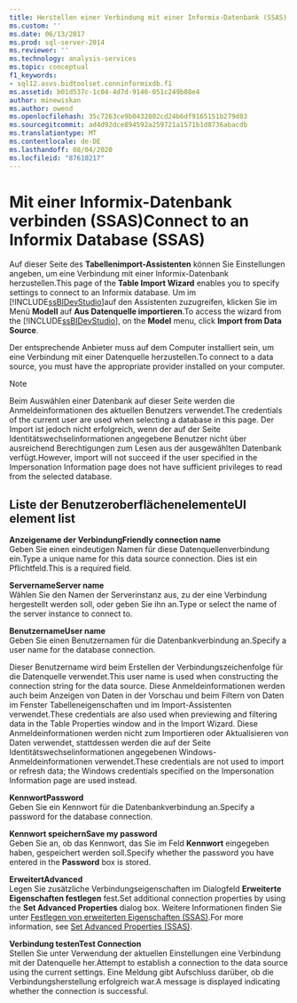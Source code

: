 ```yaml
---
title: Herstellen einer Verbindung mit einer Informix-Datenbank (SSAS) | Microsoft-Dokumentation
ms.custom: ''
ms.date: 06/13/2017
ms.prod: sql-server-2014
ms.reviewer: ''
ms.technology: analysis-services
ms.topic: conceptual
f1_keywords:
- sql12.asvs.bidtoolset.conninformixdb.f1
ms.assetid: b01d537c-1c04-4d7d-9146-051c249b08e4
author: minewiskan
ms.author: owend
ms.openlocfilehash: 35c7263ce9b0432802cd24b6df9165151b279d83
ms.sourcegitcommit: ad4d92dce894592a259721a1571b1d8736abacdb
ms.translationtype: MT
ms.contentlocale: de-DE
ms.lasthandoff: 08/04/2020
ms.locfileid: "87610217"
---
```

# <a name="connect-to-an-informix-database-ssas"></a><span data-ttu-id="f408d-102">Mit einer Informix-Datenbank verbinden (SSAS)</span><span class="sxs-lookup"><span data-stu-id="f408d-102">Connect to an Informix Database (SSAS)</span></span>
  <span data-ttu-id="f408d-103">Auf dieser Seite des **Tabellenimport-Assistenten** können Sie Einstellungen angeben, um eine Verbindung mit einer Informix-Datenbank herzustellen.</span><span class="sxs-lookup"><span data-stu-id="f408d-103">This page of the **Table Import Wizard** enables you to specify settings to connect to an Informix database.</span></span> <span data-ttu-id="f408d-104">Um im [!INCLUDE[ssBIDevStudio](../includes/ssbidevstudio-md.md)]auf den Assistenten zuzugreifen, klicken Sie im Menü **Modell** auf **Aus Datenquelle importieren**.</span><span class="sxs-lookup"><span data-stu-id="f408d-104">To access the wizard from the [!INCLUDE[ssBIDevStudio](../includes/ssbidevstudio-md.md)], on the **Model** menu, click **Import from Data Source**.</span></span>  
  
 <span data-ttu-id="f408d-105">Der entsprechende Anbieter muss auf dem Computer installiert sein, um eine Verbindung mit einer Datenquelle herzustellen.</span><span class="sxs-lookup"><span data-stu-id="f408d-105">To connect to a data source, you must have the appropriate provider installed on your computer.</span></span>  
  
> [!NOTE]  
>  <span data-ttu-id="f408d-106">Beim Auswählen einer Datenbank auf dieser Seite werden die Anmeldeinformationen des aktuellen Benutzers verwendet.</span><span class="sxs-lookup"><span data-stu-id="f408d-106">The credentials of the current user are used when selecting a database in this page.</span></span> <span data-ttu-id="f408d-107">Der Import ist jedoch nicht erfolgreich, wenn der auf der Seite Identitätswechselinformationen angegebene Benutzer nicht über ausreichend Berechtigungen zum Lesen aus der ausgewählten Datenbank verfügt.</span><span class="sxs-lookup"><span data-stu-id="f408d-107">However, import will not succeed if the user specified in the Impersonation Information page does not have sufficient privileges to read from the selected database.</span></span>  
  
## <a name="ui-element-list"></a><span data-ttu-id="f408d-108">Liste der Benutzeroberflächenelemente</span><span class="sxs-lookup"><span data-stu-id="f408d-108">UI element list</span></span>  
 <span data-ttu-id="f408d-109">**Anzeigename der Verbindung**</span><span class="sxs-lookup"><span data-stu-id="f408d-109">**Friendly connection name**</span></span>  
 <span data-ttu-id="f408d-110">Geben Sie einen eindeutigen Namen für diese Datenquellenverbindung ein.</span><span class="sxs-lookup"><span data-stu-id="f408d-110">Type a unique name for this data source connection.</span></span> <span data-ttu-id="f408d-111">Dies ist ein Pflichtfeld.</span><span class="sxs-lookup"><span data-stu-id="f408d-111">This is a required field.</span></span>  
  
 <span data-ttu-id="f408d-112">**Servername**</span><span class="sxs-lookup"><span data-stu-id="f408d-112">**Server name**</span></span>  
 <span data-ttu-id="f408d-113">Wählen Sie den Namen der Serverinstanz aus, zu der eine Verbindung hergestellt werden soll, oder geben Sie ihn an.</span><span class="sxs-lookup"><span data-stu-id="f408d-113">Type or select the name of the server instance to connect to.</span></span>  
  
 <span data-ttu-id="f408d-114">**Benutzername**</span><span class="sxs-lookup"><span data-stu-id="f408d-114">**User name**</span></span>  
 <span data-ttu-id="f408d-115">Geben Sie einen Benutzernamen für die Datenbankverbindung an.</span><span class="sxs-lookup"><span data-stu-id="f408d-115">Specify a user name for the database connection.</span></span>  
  
 <span data-ttu-id="f408d-116">Dieser Benutzername wird beim Erstellen der Verbindungszeichenfolge für die Datenquelle verwendet.</span><span class="sxs-lookup"><span data-stu-id="f408d-116">This user name is used when constructing the connection string for the data source.</span></span> <span data-ttu-id="f408d-117">Diese Anmeldeinformationen werden auch beim Anzeigen von Daten in der Vorschau und beim Filtern von Daten im Fenster Tabelleneigenschaften und im Import-Assistenten verwendet.</span><span class="sxs-lookup"><span data-stu-id="f408d-117">These credentials are also used when previewing and filtering data in the Table Properties window and in the Import Wizard.</span></span> <span data-ttu-id="f408d-118">Diese Anmeldeinformationen werden nicht zum Importieren oder Aktualisieren von Daten verwendet, stattdessen werden die auf der Seite Identitätswechselinformationen angegebenen Windows-Anmeldeinformationen verwendet.</span><span class="sxs-lookup"><span data-stu-id="f408d-118">These credentials are not used to import or refresh data; the Windows credentials specified on the Impersonation Information page are used instead.</span></span>  
  
 <span data-ttu-id="f408d-119">**Kennwort**</span><span class="sxs-lookup"><span data-stu-id="f408d-119">**Password**</span></span>  
 <span data-ttu-id="f408d-120">Geben Sie ein Kennwort für die Datenbankverbindung an.</span><span class="sxs-lookup"><span data-stu-id="f408d-120">Specify a password for the database connection.</span></span>  
  
 <span data-ttu-id="f408d-121">**Kennwort speichern**</span><span class="sxs-lookup"><span data-stu-id="f408d-121">**Save my password**</span></span>  
 <span data-ttu-id="f408d-122">Geben Sie an, ob das Kennwort, das Sie im Feld **Kennwort** eingegeben haben, gespeichert werden soll.</span><span class="sxs-lookup"><span data-stu-id="f408d-122">Specify whether the password you have entered in the **Password** box is stored.</span></span>  
  
 <span data-ttu-id="f408d-123">**Erweitert**</span><span class="sxs-lookup"><span data-stu-id="f408d-123">**Advanced**</span></span>  
 <span data-ttu-id="f408d-124">Legen Sie zusätzliche Verbindungseigenschaften im Dialogfeld **Erweiterte Eigenschaften festlegen** fest.</span><span class="sxs-lookup"><span data-stu-id="f408d-124">Set additional connection properties by using the **Set Advanced Properties** dialog box.</span></span> <span data-ttu-id="f408d-125">Weitere Informationen finden Sie unter [Festlegen von erweiterten Eigenschaften &#40;SSAS&#41;](set-advanced-properties-ssas.md).</span><span class="sxs-lookup"><span data-stu-id="f408d-125">For more information, see [Set Advanced Properties &#40;SSAS&#41;](set-advanced-properties-ssas.md).</span></span>  
  
 <span data-ttu-id="f408d-126">**Verbindung testen**</span><span class="sxs-lookup"><span data-stu-id="f408d-126">**Test Connection**</span></span>  
 <span data-ttu-id="f408d-127">Stellen Sie unter Verwendung der aktuellen Einstellungen eine Verbindung mit der Datenquelle her.</span><span class="sxs-lookup"><span data-stu-id="f408d-127">Attempt to establish a connection to the data source using the current settings.</span></span> <span data-ttu-id="f408d-128">Eine Meldung gibt Aufschluss darüber, ob die Verbindungsherstellung erfolgreich war.</span><span class="sxs-lookup"><span data-stu-id="f408d-128">A message is displayed indicating whether the connection is successful.</span></span>  
  
  
